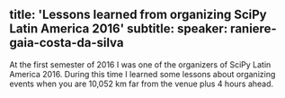 title: 'Lessons learned from organizing SciPy Latin America 2016'
subtitle:
speaker: raniere-gaia-costa-da-silva
---
At the first semester of 2016 I was one of the organizers of SciPy Latin America 2016. During this time I learned some lessons about organizing events when you are 10,052 km far from the venue plus 4 hours ahead.
